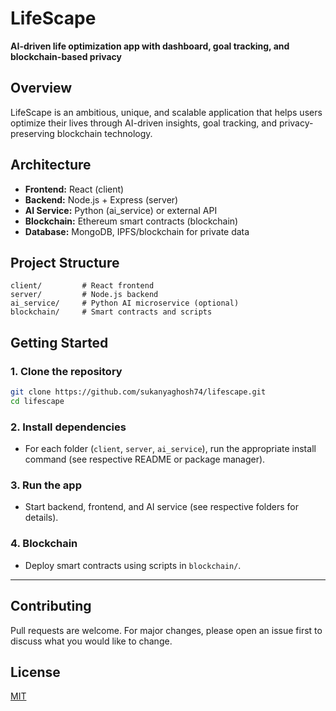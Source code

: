 # LifeScape

**AI-driven life optimization app with dashboard, goal tracking, and blockchain-based privacy**

## Overview
LifeScape is an ambitious, unique, and scalable application that helps users optimize their lives through AI-driven insights, goal tracking, and privacy-preserving blockchain technology.

## Architecture
- **Frontend:** React (client)
- **Backend:** Node.js + Express (server)
- **AI Service:** Python (ai_service) or external API
- **Blockchain:** Ethereum smart contracts (blockchain)
- **Database:** MongoDB, IPFS/blockchain for private data

## Project Structure
```
client/         # React frontend
server/         # Node.js backend
ai_service/     # Python AI microservice (optional)
blockchain/     # Smart contracts and scripts
```

## Getting Started

### 1. Clone the repository
```bash
git clone https://github.com/sukanyaghosh74/lifescape.git
cd lifescape
```

### 2. Install dependencies
- For each folder (`client`, `server`, `ai_service`), run the appropriate install command (see respective README or package manager).

### 3. Run the app
- Start backend, frontend, and AI service (see respective folders for details).

### 4. Blockchain
- Deploy smart contracts using scripts in `blockchain/`.

---

## Contributing
Pull requests are welcome. For major changes, please open an issue first to discuss what you would like to change.

## License
[MIT](LICENSE) 